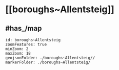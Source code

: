 # [[boroughs~Allentsteig]]


## #has_/map  



```leaflet
id: boroughs~Allentsteig
zoomFeatures: true 
minZoom: 2 
maxZoom: 18
geojsonFolder: ./boroughs~Allentsteig//
markerFolder: ./boroughs~Allentsteig/
```

